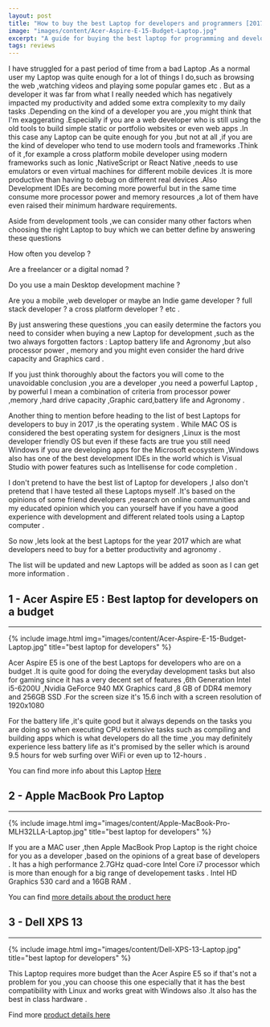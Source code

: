 ```yaml
---
layout: post
title: "How to buy the best Laptop for developers and programmers [2017]"
image: "images/content/Acer-Aspire-E-15-Budget-Laptop.jpg"
excerpt: "A guide for buying the best laptop for programming and development" 
tags: reviews 
---
```




I have struggled for a past period of time from a bad Laptop .As a normal user my Laptop was quite 
enough for a lot of things I do,such as browsing the web ,watching videos and playing some popular games etc .
But as a developer it was far from what I really needed which has negatively impacted my productivity and 
added some extra complexity to my daily tasks .Depending on the kind of a developer you are ,you might 
think that I'm exaggerating .Especially if you are a web developer who is still using the old tools to build simple 
static or portfolio websites or even web apps .In this case any Laptop can be quite enough for you ,but not at all ,if you are the kind of 
developer who tend to use modern tools and frameworks .Think of it ,for example a cross platform mobile developer 
using modern frameworks such as Ionic ,NativeScript or React Native ,needs to use emulators or even virtual machines for different 
mobile devices .It is more productive than having to debug on different real devices .Also Development IDEs 
are becoming more powerful but in the same time consume more processor power and memory resources ,a lot of 
them have even raised their minimum hardware requirements. 

Aside from development tools ,we can consider many other factors when choosing the right Laptop to buy which we can better 
define by answering these questions 

How often you develop ?

Are a freelancer or a digital nomad ?

Do you use a main Desktop development machine ?

Are you a mobile ,web developer or maybe an Indie game developer ? full stack developer  ? a cross platform developer ? etc .

By just answering these questions ,you can easily determine the factors you need to consider when buying a new Laptop 
for development ,such as the two always forgotten factors : Laptop battery life and Agronomy ,but also processor power , 
memory and you might even consider the hard drive capacity and Graphics card .

If you just think thoroughly about the factors you will come to the unavoidable conclusion ,you are a developer ,you need a powerful Laptop , 
by powerful I mean a combination of criteria from processor power ,memory ,hard drive capacity ,Graphic card,battery life and Agronomy .

Another thing to mention before heading to the list of best Laptops for developers to buy in 2017 ,is the operating system .
While MAC OS is considered the best operating system for designers ,Linux is the most developer friendly OS but even if these facts are true you still 
need Windows if you are developing apps for the Microsoft ecosystem ,Windows also has one of the best development IDEs in the 
world which is Visual Studio with power features such as Intellisense for code completion .

I don't pretend to have the best list of Laptop for developers ,I also don't pretend that I have tested all these Laptops 
myself .It's based on the opinions of some friend developers ,research on online communities and my educated opinion which 
you can yourself have if you have a good experience with development and different related tools using a Laptop computer .

So now ,lets look at the best Laptops for the year 2017 which are what developers need to buy for a better productivity and agronomy .

The list will be updated and new Laptops will be added as soon as I can get more information .

1 - Acer Aspire E5 : Best laptop for developers on a budget 
------------------------------------------------------------
------------------------------------------------------------

{% include image.html 
    img="images/content/Acer-Aspire-E-15-Budget-Laptop.jpg" 
    title="best laptop for developers" 
%}

Acer Aspire E5 is one of the best Laptops for developers who are on a budget .It is quite good for doing the everyday 
development tasks but also for gaming since it has a very decent set of features ,6th Generation Intel i5-6200U ,Nvidia GeForce 940 MX Graphics 
card ,8 GB of DDR4 memory and 256GB SSD .For the screen size it's 15.6 inch with a screen resolution of 1920x1080   

For the battery life ,it's quite good but it always depends on the tasks you are doing so when executing CPU extensive 
tasks such as compiling and building apps which is what developers do all the time ,you may definitely experience less battery life 
as it's promised by the seller which is around 9.5 hours for web surfing over WiFi or even up to 12-hours .  

You can find more info about this Laptop  <a href="https://www.amazon.com/gp/product/B01DT4A2R4/">Here</a>

2 - Apple MacBook Pro Laptop
-------------------------------
-------------------------------

{% include image.html 
    img="images/content/Apple-MacBook-Pro-MLH32LLA-Laptop.jpg" 
    title="best laptop for developers" 
%}

If you are a MAC user ,then Apple MacBook Prop Laptop is the right choice for you as a developer ,based on the opinions of a great base of developers .
It has a high performance 2.7GHz quad-core Intel Core i7 processor which is more than enough for a big range of developement tasks .
Intel HD Graphics 530 card and a 16GB RAM .

You can find <a href="https://www.amazon.com/gp/product/B01LTHXA72">more details about the product here</a>

3 - Dell XPS 13
----------------------
-----------------------

{% include image.html 
    img="images/content/Dell-XPS-13-Laptop.jpg" 
    title="best laptop for developers" 
%}

This Laptop requires more budget than the Acer Aspire E5 so if that's not a problem for you ,you can choose this one especially 
that it has the best compatibility with Linux and works great with Windows also .It also has the best in class hardware .

Find more <a href="https://www.amazon.com/gp/product/B01M12QE8W/">product details here</a>





